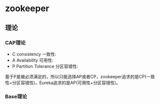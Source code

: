 # zookeeper

## 理论

### CAP理论
- C consistency 一致性:  
- A Availability 可用性:  
- P Partition Tolerance 分区容错性:

基于P是被必须满足的，所以只能选择AP或者CP，zookeeper追求的是CP(一致性+分区容错性)，Eureka追求的是AP(可用性+分区容错性)。

### Base理论